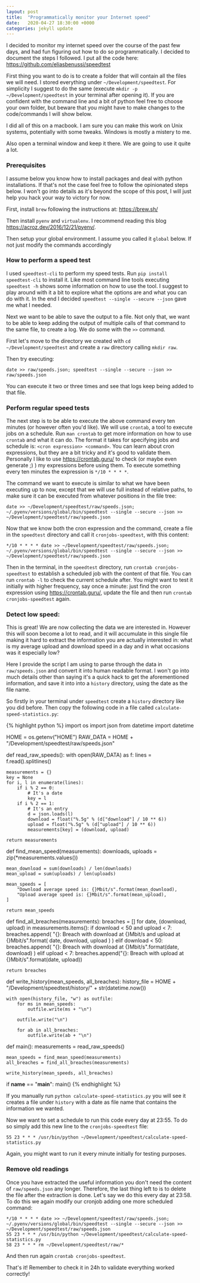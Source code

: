 ```yaml
---
layout: post
title:  "Programmatically monitor your Internet speed"
date:   2020-04-27 18:30:00 +0000
categories: jekyll update
---
```


I decided to monitor my internet speed over the course of the past few days, and had fun
figuring out how to do so programmatically. I decided to document the steps I followed.
I put all the code here: <https://github.com/eliasbenussi/speedtest>

First thing you want to do is to create a folder that will contain all the files we will need.
I stored everything under `~/Development/speedtest`. For simplicity I suggest to do the same
(execute `mkdir -p ~/Development/speedtest` in your terminal after opening it). If you are
confident with the command line and a bit of python feel free to choose your own folder, but beware
that you might have to make changes to the code/commands I will show below.

I did all of this on a macbook. I am sure you can make this work on Unix systems, potentially with
some tweaks. Windows is mostly a mistery to me.

Also open a terminal window and keep it there. We are going to use it quite a lot.


### Prerequisites

I assume below you know how to install packages and deal with python installations. If that's
not the case feel free to follow the opinionated steps below. I won't go into details as it's
beyond the scope of this post, I will just help you hack your way to victory for now.

First, install `brew` following the instructions at: <https://brew.sh/>

Then install `pyenv` and `virtualenv`. I recommend reading this blog  <https://acroz.dev/2016/12/21/pyenv/>.

Then setup your global environment. I assume you called it `global` below. If not just modify the
commands accordingly

### How to perform a speed test

I used `speedtest-cli` to perform my speed tests. Run `pip install speedtest-cli` to install it.
Like most command line tools executing `speedtest -h` shows some information on how to use the tool.
I suggest to play around with it a bit to explore what the options are and what you can do with it.
In the end I decided `speedtest --single --secure --json` gave me what I needed.

Next we want to be able to save the output to a file. Not only that, we want to be able to keep
adding the output of multiple calls of that command to the same file, to create a log. We do some
with the `>>` command.

First let's move to the directory we created with `cd ~/Development/speedtest` and create a `raw`
directory calling `mkdir raw`.

Then try executing:

```
date >> raw/speeds.json; speedtest --single --secure --json >> raw/speeds.json
```

You can execute it two or three times and see that logs keep being added to that file.


### Perform regular speed tests

The next step is to be able to execute the above command every ten minutes (or however often you'd
like). We will use `crontab`, a tool to execute jobs on a schedule. Run `man crontab` to get more
information on how to use `crontab` and what it can do.
The format it takes for specifying jobs and schedule is: `<cron expression> <command>`. You can learn
about cron expressions, but they are a bit tricky and it's good to validate them. Personally I like
to use <https://crontab.guru/> to check (or maybe even generate ;) ) my expressions before using them.
To execute something every ten minutes the expression is `*/10 * * * *`.

The command we want to execute is similar to what we have been executing up to now, except that we
will use full instead of relative paths, to make sure it can be executed from whatever positions in
the file tree:

```
date >> ~/Development/speedtest/raw/speeds.json; ~/.pyenv/versions/global/bin/speedtest --single --secure --json >> ~/Development/speedtest/raw/speeds.json
```

Now that we know both the cron expression and the command, create a file in the `speedtest`
directory and call it `cronjobs-speedtest`, with this content:

```
*/10 * * * * date >> ~/Development/speedtest/raw/speeds.json; ~/.pyenv/versions/global/bin/speedtest --single --secure --json >> ~/Development/speedtest/raw/speeds.json
```

Then in the terminal, in the `speedtest` directory, run `crontab cronjobs-speedtest` to establish a
scheduled job with the content of that file. You can run `crontab -l` to check the current schedule
after. You might want to test it initially with higher frequency, say once a minute: just find the
cron expression using <https://crontab.guru/>, update the file and then run `crontab cronjobs-speedtest` again.


### Detect low speed:

This is great! We are now collecting the data we are interested in. However this will soon become a
lot to read, and it will accumulate in this single file making it hard to extract the information
you are actually interested in: what is my average upload and download speed in a day and in what
occasions was it especially low?

Here I provide the script I am using to parse through the data in `raw/speeds.json` and convert it
into human readable format. I won't go into much details other than saying it's a quick hack
to get the aforementioned information, and save it into into a `history` directory, using the date
as the file name.

So firstly in your terminal under `speedtest` create a `history` directory like you did before.
Then copy the following code in a file called `calculate-speed-statistics.py`:

{% highlight python %}
import os
import json
from datetime import datetime


HOME = os.getenv("HOME")
RAW_DATA = HOME + "/Development/speedtest/raw/speeds.json"


def read_raw_speeds():
    with open(RAW_DATA) as f:
        lines = f.read().splitlines()

    measurements = {}
    key = None
    for i, l in enumerate(lines):
        if i % 2 == 0:
            # It's a date
            key = l
        if i % 2 == 1:
            # It's an entry
            d = json.loads(l)
            download = float("%.5g" % (d["download"] / 10 ** 6))
            upload = float("%.5g" % (d["upload"] / 10 ** 6))
            measurements[key] = (download, upload)

    return measurements


def find_mean_speed(measurements):
    downloads, uploads = zip(*measurements.values())

    mean_download = sum(downloads) / len(downloads)
    mean_upload = sum(uploads) / len(uploads)

    mean_speeds = [
        "Download average speed is: {}Mbit/s".format(mean_download),
        "Upload average speed is: {}Mbit/s".format(mean_upload),
    ]

    return mean_speeds


def find_all_breaches(measurements):
    breaches = []
    for date, (download, upload) in measurements.items():
        if download < 50 and upload < 7:
            breaches.append(
                "{}: Breach with download at {}Mbit/s and upload at {}Mbit/s".format(
                    date, download, upload
                )
            )
        elif download < 50:
            breaches.append(
                "{}: Breach with download at {}Mbit/s".format(date, download)
            )
        elif upload < 7:
            breaches.append("{}: Breach with upload at {}Mbit/s".format(date, upload))

    return breaches


def write_history(mean_speeds, all_breaches):
    history_file = HOME + "/Development/speedtest/history/" + str(datetime.now())

    with open(history_file, "w") as outfile:
        for ms in mean_speeds:
            outfile.write(ms + "\n")

        outfile.write("\n")

        for ab in all_breaches:
            outfile.write(ab + "\n")


def main():
    measurements = read_raw_speeds()

    mean_speeds = find_mean_speed(measurements)
    all_breaches = find_all_breaches(measurements)

    write_history(mean_speeds, all_breaches)


if __name__ == "__main__":
    main()
{% endhighlight %}

If you manually run `python calculate-speed-statistics.py` you will see it creates a file under
`history` with a date as file name that contains the information we wanted.

Now we want to set a schedule to run this code every day at 23:55. To do so simply add this new line
to the `cronjobs-speedtest` file:

```
55 23 * * * /usr/bin/python ~/Development/speedtest/calculate-speed-statistics.py
```

Again, you might want to run it every minute initially for testing purposes.


### Remove old readings

Once you have extracted the useful information you don't need the content of `raw/speeds.json` any longer. Therefore, the last thing left to is to delete the file after the extraction is done. Let's
say we do this every day at 23:58. To do this we again modify our cronjob adding one more scheduled
command:

```
*/10 * * * * date >> ~/Development/speedtest/raw/speeds.json; ~/.pyenv/versions/global/bin/speedtest --single --secure --json >> ~/Development/speedtest/raw/speeds.json
55 23 * * * /usr/bin/python ~/Development/speedtest/calculate-speed-statistics.py
58 23 * * * rm ~/Development/speedtest/raw/*
```

And then run again `crontab cronjobs-speedtest`.

That's it! Remember to check it in 24h to validate everything worked correctly!
